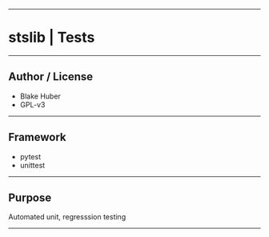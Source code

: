 * * *
#  stslib | Tests 
* * * 

## Author / License

- Blake Huber
- GPL-v3

* * *

## Framework

- pytest
- unittest

* * * 

## Purpose

Automated unit, regresssion testing


* * * 


